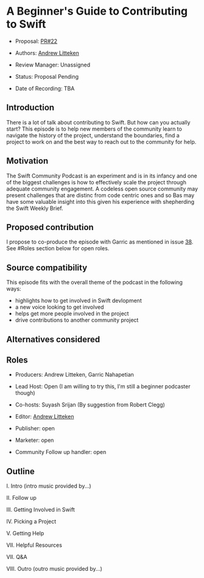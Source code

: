 # A Beginner's Guide to Contributing to Swift

* Proposal: [PR#22](https://github.com/SwiftCommunityPodcast/podcast/pull/22)

* Authors: [Andrew Litteken](https://github.com//AndrewLitteken)

* Review Manager: Unassigned

* Status: Proposal Pending

* Date of Recording: TBA

## Introduction

There is a lot of talk about contributing to Swift. But how can you actually start? This episode is to help new members of the community learn to navigate the history of the project, understand the boundaries, find a project to work on and the best way to reach out to the community for help.

## Motivation

The Swift Community Podcast is an experiment and is in its infancy and one of the biggest challenges is how to effectively scale the project through adequate community engagement. A codeless open source community may present challenges that are distinc from code centric ones and so Bas may have some valuable insight into this given his experience with shepherding the Swift Weekly Brief.

## Proposed contribution

I propose to co-produce the episode with Garric as mentioned in issue [38](https://github.com/SwiftCommunityPodcast/podcast/issues/38). See #Roles section below for open roles.

## Source compatibility

This episode fits with the overall theme of the podcast in the following ways:
- highlights how to get involved in Swift devlopment
- a new voice looking to get involved
- helps get more people involved in the project
- drive contributions to another community project

## Alternatives considered


## Roles

- Producers: Andrew Litteken, Garric Nahapetian

- Lead Host: Open (I am willing to try this, I'm still a beginner podcaster though)

- Co-hosts: Suyash Srijan (By suggestion from Robert Clegg)

- Editor: [Andrew Litteken](https://github.com//AndrewLitteken)

- Publisher: open

- Marketer: open

- Community Follow up handler: open

## Outline

I. Intro (intro music provided by...)

II. Follow up

III. Getting Involved in Swift

IV. Picking a Project

V. Getting Help

VII. Helpful Resources

VII. Q&A

VIII. Outro (outro music provided by...)
